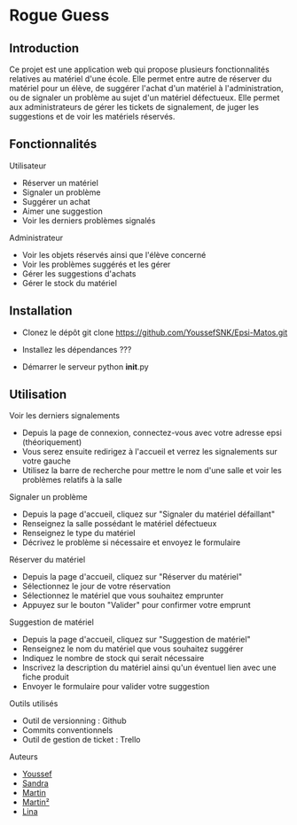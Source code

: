 # Rogue Guess

## Introduction

Ce projet est une application web qui propose plusieurs fonctionnalités relatives au matériel d'une école.
Elle permet entre autre de réserver du matériel pour un élève, de suggérer l'achat d'un matériel à l'administration, ou de signaler un problème au sujet d'un matériel défectueux.
Elle permet aux administrateurs de gérer les tickets de signalement, de juger les suggestions et de voir les matériels réservés.

## Fonctionnalités

Utilisateur

- Réserver un matériel
- Signaler un problème
- Suggérer un achat
- Aimer une suggestion
- Voir les derniers problèmes signalés

Administrateur

- Voir les objets réservés ainsi que l'élève concerné
- Voir les problèmes suggérés et les gérer
- Gérer les suggestions d'achats
- Gérer le stock du matériel

## Installation

- Clonez le dépôt
  git clone https://github.com/YoussefSNK/Epsi-Matos.git

- Installez les dépendances
  ???

- Démarrer le serveur
  python **init**.py

## Utilisation

Voir les derniers signalements

- Depuis la page de connexion, connectez-vous avec votre adresse epsi (théoriquement)
- Vous serez ensuite redirigez à l'accueil et verrez les signalements sur votre gauche
- Utilisez la barre de recherche pour mettre le nom d'une salle et voir les problèmes relatifs à la salle

Signaler un problème

- Depuis la page d'accueil, cliquez sur "Signaler du matériel défaillant"
- Renseignez la salle possédant le matériel défectueux
- Renseignez le type du matériel
- Décrivez le problème si nécessaire et envoyez le formulaire

Réserver du matériel

- Depuis la page d'accueil, cliquez sur "Réserver du matériel"
- Sélectionnez le jour de votre réservation
- Sélectionnez le matériel que vous souhaitez emprunter
- Appuyez sur le bouton "Valider" pour confirmer votre emprunt

Suggestion de matériel

- Depuis la page d'accueil, cliquez sur "Suggestion de matériel"
- Renseignez le nom du matériel que vous souhaitez suggérer
- Indiquez le nombre de stock qui serait nécessaire
- Inscrivez la description du matériel ainsi qu'un éventuel lien avec une fiche produit
- Envoyer le formulaire pour valider votre suggestion

Outils utilisés

- Outil de versionning : Github
- Commits conventionnels
- Outil de gestion de ticket : Trello

Auteurs

- [Youssef](https://github.com/YoussefSNK)
- [Sandra](https://github.com/ssndrss)
- [Martin](https://github.com/Nawaank)
- [Martin²](https://github.com/Martin1335)
- [Lina](https://github.com/linnaa-a)

